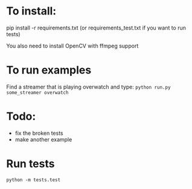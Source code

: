 # To install:
pip install -r requirements.txt (or requirements\_test.txt if you want to run tests)

You also need to install OpenCV with ffmpeg support

# To run examples
Find a streamer that is playing overwatch and type:
`python run.py some_streamer overwatch`

# Todo:
  * fix the broken tests
  * make another example

# Run tests
`python -m tests.test`
